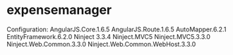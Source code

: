 # expensemanager
Configuration:
AngularJS.Core.1.6.5
AngularJS.Route.1.6.5
AutoMapper.6.2.1
EntityFramework.6.2.0
Ninject 3.3.4
Ninject.MVC5 Ninject.MVC5.3.3.0
Ninject.Web.Common.3.3.0
Ninject.Web.Common.WebHost.3.3.0
